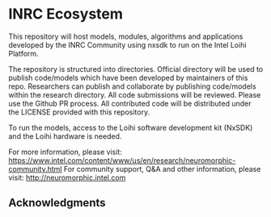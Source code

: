 INRC Ecosystem
==============

This repository will host models, modules, algorithms and applications developed by the INRC Community using nxsdk to run on the Intel Loihi Platform.

The repository is structured into directories. Official directory will be used to publish code/models which have been developed by maintainers of this repo. Researchers can publish and collaborate by publishing code/models within the research directory. All code submissions will be reviewed. Please use the Github PR process. All contributed code will be distributed under the LICENSE provided with this repository.

To run the models, access to the Loihi software development kit (NxSDK) and the Loihi hardware is needed. 

For more information, please visit: https://www.intel.com/content/www/us/en/research/neuromorphic-community.html
For community support, Q&A and other information, please visit: http://neuromorphic.intel.com 

## Acknowledgments

